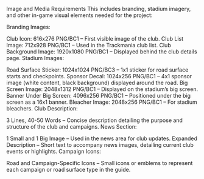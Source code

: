 Image and Media Requirements
This includes branding, stadium imagery, and other in-game visual elements needed for the project:

Branding Images:

Club Icon: 616x276 PNG/BC1 – First visible image of the club.
Club List Image: 712x928 PNG/BC1 – Used in the Trackmania club list.
Club Background Image: 1920x1080 PNG/BC1 – Displayed behind the club details page.
Stadium Images:

Road Surface Sticker: 1024x1024 PNG/BC3 – 1x1 sticker for road surface starts and checkpoints.
Sponsor Decal: 1024x256 PNG/BC1 – 4x1 sponsor image (white content, black background) displayed around the road.
Big Screen Image: 2048x1312 PNG/BC1 – Displayed on the stadium’s big screen.
Banner Under Big Screen: 4096x256 PNG/BC1 – Positioned under the big screen as a 16x1 banner.
Bleacher Image: 2048x256 PNG/BC1 – For stadium bleachers.
Club Description:

3 Lines, 40-50 Words – Concise description detailing the purpose and structure of the club and campaigns.
News Section:

1 Small and 1 Big Image – Used in the news area for club updates.
Expanded Description – Short text to accompany news images, detailing current club events or highlights.
Campaign Icons:

Road and Campaign-Specific Icons – Small icons or emblems to represent each campaign or road surface type in the guide.